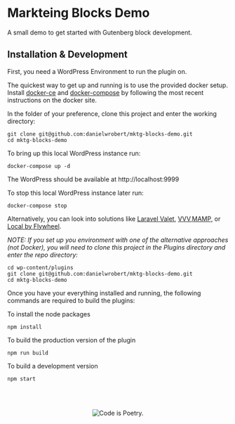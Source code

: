 # Markteing Blocks Demo

A small demo to get started with Gutenberg block development.

## Installation & Development

First, you need a WordPress Environment to run the plugin on.

The quickest way to get up and running is to use the provided docker setup. Install [docker-ce](https://store.docker.com/search?type=edition&offering=community) and [docker-compose](https://docs.docker.com/compose/install/) by following the most recent instructions on the docker site.

In the folder of your preference, clone this project and enter the working directory:

```
git clone git@github.com:danielwrobert/mktg-blocks-demo.git
cd mktg-blocks-demo
```

To bring up this local WordPress instance run:

```
docker-compose up -d
```

The WordPress should be available at http://localhost:9999

To stop this local WordPress instance later run:

```
docker-compose stop
```

Alternatively, you can look into solutions like [Laravel Valet](https://laravel.com/docs/5.6/valet#valet-or-homestead), [VVV](https://varyingvagrantvagrants.org/),[MAMP](https://www.mamp.info/en/), or [Local by Flywheel](https://localbyflywheel.com/).

_NOTE: If you set up you environment with one of the alternative approaches (not Docker), you will need to clone this project in the Plugins directory and enter the repo directory:_

```
cd wp-content/plugins
git clone git@github.com:danielwrobert/mktg-blocks-demo.git
cd mktg-blocks-demo
```

Once you have your everything installed and running, the following commands are required to build the plugins:

To install the node packages
```
npm install
```

To build the production version of the plugin
```
npm run build
```

To build a development version
```
npm start
```

<br/><br/><p align="center"><img src="https://s.w.org/style/images/codeispoetry.png?1" alt="Code is Poetry." /></p>
